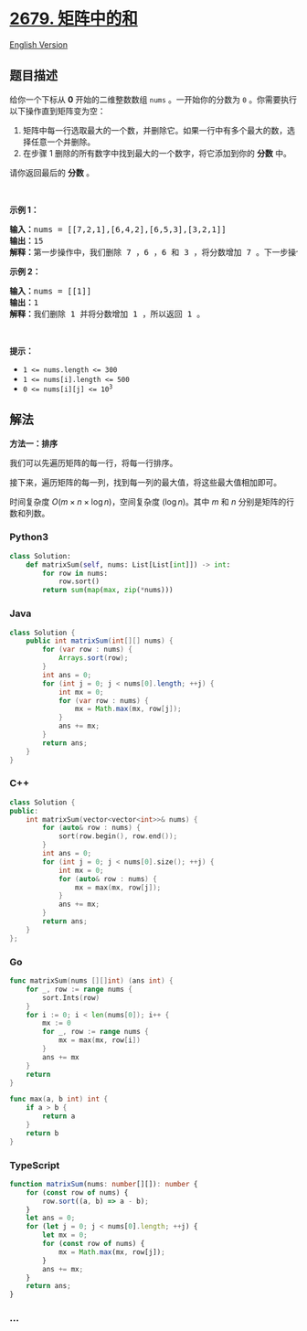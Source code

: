# [2679. 矩阵中的和](https://leetcode.cn/problems/sum-in-a-matrix)

[English Version](/solution/2600-2699/2679.Sum%20in%20a%20Matrix/README_EN.md)

## 题目描述

<!-- 这里写题目描述 -->

<p>给你一个下标从 <strong>0</strong>&nbsp;开始的二维整数数组&nbsp;<code>nums</code>&nbsp;。一开始你的分数为&nbsp;<code>0</code>&nbsp;。你需要执行以下操作直到矩阵变为空：</p>

<ol>
	<li>矩阵中每一行选取最大的一个数，并删除它。如果一行中有多个最大的数，选择任意一个并删除。</li>
	<li>在步骤 1 删除的所有数字中找到最大的一个数字，将它添加到你的 <strong>分数</strong>&nbsp;中。</li>
</ol>

<p>请你返回最后的 <strong>分数</strong>&nbsp;。</p>

<p>&nbsp;</p>

<p><strong>示例 1：</strong></p>

<pre>
<b>输入：</b>nums = [[7,2,1],[6,4,2],[6,5,3],[3,2,1]]
<b>输出：</b>15
<b>解释：</b>第一步操作中，我们删除 7 ，6 ，6 和 3 ，将分数增加 7 。下一步操作中，删除 2 ，4 ，5 和 2 ，将分数增加 5 。最后删除 1 ，2 ，3 和 1 ，将分数增加 3 。所以总得分为 7 + 5 + 3 = 15 。
</pre>

<p><strong>示例 2：</strong></p>

<pre>
<b>输入：</b>nums = [[1]]
<b>输出：</b>1
<b>解释：</b>我们删除 1 并将分数增加 1 ，所以返回 1 。</pre>

<p>&nbsp;</p>

<p><strong>提示：</strong></p>

<ul>
	<li><code>1 &lt;= nums.length &lt;= 300</code></li>
	<li><code>1 &lt;= nums[i].length &lt;= 500</code></li>
	<li><code>0 &lt;= nums[i][j] &lt;= 10<sup>3</sup></code></li>
</ul>

## 解法

<!-- 这里可写通用的实现逻辑 -->

**方法一：排序**

我们可以先遍历矩阵的每一行，将每一行排序。

接下来，遍历矩阵的每一列，找到每一列的最大值，将这些最大值相加即可。

时间复杂度 $O(m \times n \times \log n)$，空间复杂度 $(\log n)$。其中 $m$ 和 $n$ 分别是矩阵的行数和列数。

<!-- tabs:start -->

### **Python3**

<!-- 这里可写当前语言的特殊实现逻辑 -->

```python
class Solution:
    def matrixSum(self, nums: List[List[int]]) -> int:
        for row in nums:
            row.sort()
        return sum(map(max, zip(*nums)))
```

### **Java**

<!-- 这里可写当前语言的特殊实现逻辑 -->

```java
class Solution {
    public int matrixSum(int[][] nums) {
        for (var row : nums) {
            Arrays.sort(row);
        }
        int ans = 0;
        for (int j = 0; j < nums[0].length; ++j) {
            int mx = 0;
            for (var row : nums) {
                mx = Math.max(mx, row[j]);
            }
            ans += mx;
        }
        return ans;
    }
}
```

### **C++**

```cpp
class Solution {
public:
    int matrixSum(vector<vector<int>>& nums) {
        for (auto& row : nums) {
            sort(row.begin(), row.end());
        }
        int ans = 0;
        for (int j = 0; j < nums[0].size(); ++j) {
            int mx = 0;
            for (auto& row : nums) {
                mx = max(mx, row[j]);
            }
            ans += mx;
        }
        return ans;
    }
};
```

### **Go**

```go
func matrixSum(nums [][]int) (ans int) {
	for _, row := range nums {
		sort.Ints(row)
	}
	for i := 0; i < len(nums[0]); i++ {
		mx := 0
		for _, row := range nums {
			mx = max(mx, row[i])
		}
		ans += mx
	}
	return
}

func max(a, b int) int {
	if a > b {
		return a
	}
	return b
}
```

### **TypeScript**

```ts
function matrixSum(nums: number[][]): number {
    for (const row of nums) {
        row.sort((a, b) => a - b);
    }
    let ans = 0;
    for (let j = 0; j < nums[0].length; ++j) {
        let mx = 0;
        for (const row of nums) {
            mx = Math.max(mx, row[j]);
        }
        ans += mx;
    }
    return ans;
}
```

### **...**

```

```

<!-- tabs:end -->
